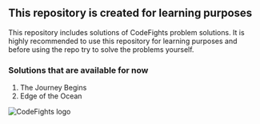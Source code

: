 ## This repository is created for learning purposes

This repository includes solutions of CodeFights problem solutions.
It is highly recommended to use this repository for learning purposes
and before using the repo try to solve the problems yourself.

### Solutions that are available for now

1. The Journey Begins
2. Edge of the Ocean

![CodeFights logo](https://lever-client-logos.s3.amazonaws.com/a9e2c9b0-6f20-4719-81e6-f42720bd3cc7-1497982159608.png)